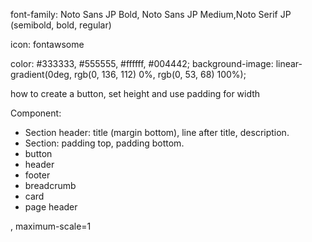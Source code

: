 font-family: Noto Sans JP Bold, Noto Sans JP Medium,Noto Serif JP (semibold, bold, regular)

icon: fontawsome

color: #333333, #555555, #ffffff, #004442;
        background-image: linear-gradient(0deg, rgb(0, 136, 112) 0%, rgb(0, 53, 68) 100%);


how to create a button, set height and use padding for width


Component: 
- Section header: title (margin bottom), line after title, description.
- Section: padding top, padding bottom.
- button
- header
- footer
- breadcrumb
- card
- page header


, maximum-scale=1